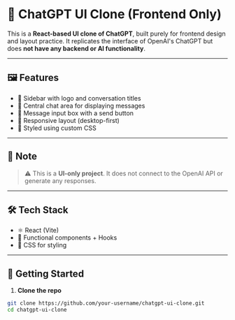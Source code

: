 # 💬 ChatGPT UI Clone (Frontend Only)

This is a **React-based UI clone of ChatGPT**, built purely for frontend design and layout practice. It replicates the interface of OpenAI's ChatGPT but does **not have any backend or AI functionality**.

---

## 🖼️ Features

- 📌 Sidebar with logo and conversation titles
- 🧠 Central chat area for displaying messages
- 💬 Message input box with a send button
- 📱 Responsive layout (desktop-first)
- 🎨 Styled using custom CSS

---

## 🚫 Note

> ⚠️ This is a **UI-only project**. It does not connect to the OpenAI API or generate any responses.

---

## 🛠️ Tech Stack

- ⚛️ React (Vite)
- 🧩 Functional components + Hooks
- 🎨 CSS for styling

---

## 🧰 Getting Started

1. **Clone the repo**
```bash
git clone https://github.com/your-username/chatgpt-ui-clone.git
cd chatgpt-ui-clone
